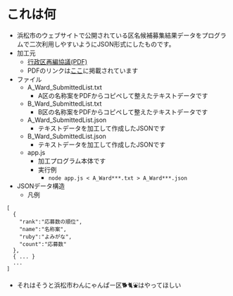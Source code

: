 # これは何

- 浜松市のウェブサイトで公開されている区名候補募集結果データをプログラムで二次利用しやすいようにJSON形式にしたものです。
- 加工元
  - [行政区再編協議(PDF)](https://www.city.hamamatsu.shizuoka.jp/documents/141080/newr040905gyouzaisei.pdf)
  - PDFのリンクは[ここ](https://www.city.hamamatsu.shizuoka.jp/gikai/iinkai/0409_0410.html)に掲載されています
- ファイル
  - A_Ward_SubmittedList.txt
    - A区の名称案をPDFからコピペして整えたテキストデータです
  - B_Ward_SubmittedList.txt
    - B区の名称案をPDFからコピペして整えたテキストデータです
  - A_Ward_SubmittedList.json
    - テキストデータを加工して作成したJSONです
  - B_Ward_SubmittedList.json
    - テキストデータを加工して作成したJSONです
  - app.js
    - 加工プログラム本体です
    - 実行例
      - `node app.js < A_Ward***.txt > A_Ward***.json`
- JSONデータ構造
  - 凡例
```
[
  {
    "rank":"応募数の順位",
    "name":"名称案",
    "ruby":"よみがな",
    "count":"応募数"
  },
  { ... }
  ...
]
```
- それはそうと浜松市わんにゃんぱー区🐕🐈⛲はやってほしい
